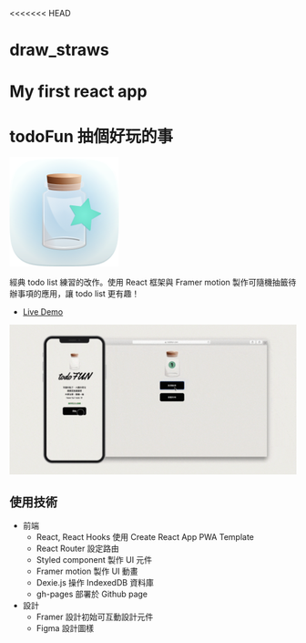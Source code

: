 <<<<<<< HEAD
# draw_straws
My first react app
=======
# todoFun 抽個好玩的事

![](https://github.com/cybershota/imagebed/blob/main/todoFUN-192.png)

經典 todo list 練習的改作。使用 React 框架與 Framer motion 製作可隨機抽籤待辦事項的應用，讓 todo list 更有趣！

- [Live Demo](https://calmez0609.github.io/draw_restaurants/#/)


![](https://github.com/cybershota/imagebed/blob/main/todofun_mobile.gif)

## 使用技術

- 前端
  - React, React Hooks 使用 Create React App PWA Template
  - React Router 設定路由
  - Styled component 製作 UI 元件
  - Framer motion 製作 UI 動畫
  - Dexie.js 操作 IndexedDB 資料庫
  - gh-pages 部署於 Github page
- 設計
  - Framer 設計初始可互動設計元件
  - Figma 設計圖樣

